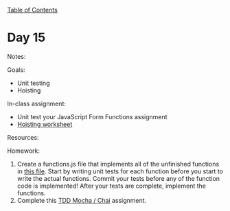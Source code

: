 [Table of Contents](/README.md)

# Day 15

Notes:

Goals:
* Unit testing
* Hoisting

In-class assignment:
* Unit test your JavaScript Form Functions assignment
* [Hoisting worksheet](https://github.com/TIY-Austin-Front-End-Engineering/hoisting-worksheet)

Resources:

Homework:
1. Create a functions.js file that implements all of the unfinished functions in [this file](https://github.com/theironyard/js-assignments/blob/master/js-functions-practice/exercises-1.js). Start by writing unit tests for each function before you start to write the actual functions. Commit your tests before any of the function code is implemented! After your tests are complete, implement the functions.
2. Complete this [TDD Mocha / Chai](https://github.com/theironyard/js-assignments/tree/master/tdd-mocha-chai-1) assignment.
